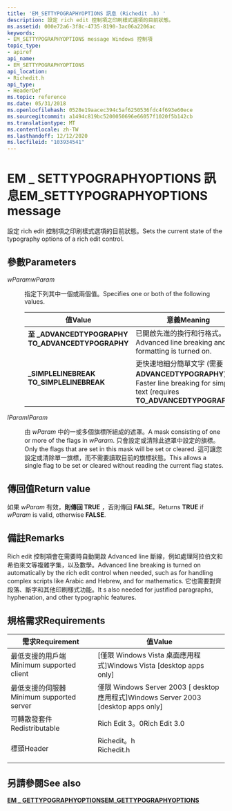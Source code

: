```yaml
---
title: 'EM_SETTYPOGRAPHYOPTIONS 訊息 (Richedit .h) '
description: 設定 rich edit 控制項之印刷樣式選項的目前狀態。
ms.assetid: 000e72a6-3f8c-4735-8190-3ac06a2206ac
keywords:
- EM_SETTYPOGRAPHYOPTIONS message Windows 控制項
topic_type:
- apiref
api_name:
- EM_SETTYPOGRAPHYOPTIONS
api_location:
- Richedit.h
api_type:
- HeaderDef
ms.topic: reference
ms.date: 05/31/2018
ms.openlocfilehash: 0528e19aacec394c5af6250536fdc4f693e60ece
ms.sourcegitcommit: a1494c819bc5200050696e66057f1020f5b142cb
ms.translationtype: MT
ms.contentlocale: zh-TW
ms.lasthandoff: 12/12/2020
ms.locfileid: "103934541"
---
```

# <a name="em_settypographyoptions-message"></a><span data-ttu-id="58d10-104">EM \_ SETTYPOGRAPHYOPTIONS 訊息</span><span class="sxs-lookup"><span data-stu-id="58d10-104">EM\_SETTYPOGRAPHYOPTIONS message</span></span>

<span data-ttu-id="58d10-105">設定 rich edit 控制項之印刷樣式選項的目前狀態。</span><span class="sxs-lookup"><span data-stu-id="58d10-105">Sets the current state of the typography options of a rich edit control.</span></span>

## <a name="parameters"></a><span data-ttu-id="58d10-106">參數</span><span class="sxs-lookup"><span data-stu-id="58d10-106">Parameters</span></span>

<dl> <dt>

<span data-ttu-id="58d10-107">*wParam*</span><span class="sxs-lookup"><span data-stu-id="58d10-107">*wParam*</span></span> 
</dt> <dd>

<span data-ttu-id="58d10-108">指定下列其中一個或兩個值。</span><span class="sxs-lookup"><span data-stu-id="58d10-108">Specifies one or both of the following values.</span></span>



| <span data-ttu-id="58d10-109">值</span><span class="sxs-lookup"><span data-stu-id="58d10-109">Value</span></span>                                                                                                                                                                                    | <span data-ttu-id="58d10-110">意義</span><span class="sxs-lookup"><span data-stu-id="58d10-110">Meaning</span></span>                                                                                 |
|------------------------------------------------------------------------------------------------------------------------------------------------------------------------------------------|-----------------------------------------------------------------------------------------|
| <span id="TO_ADVANCEDTYPOGRAPHY_"></span><span id="to_advancedtypography_"></span><dl> <span data-ttu-id="58d10-111"><dt>**至 \_ADVANCEDTYPOGRAPHY**</dt></span><span class="sxs-lookup"><span data-stu-id="58d10-111"><dt>**TO\_ADVANCEDTYPOGRAPHY** </dt></span></span> </dl> | <span data-ttu-id="58d10-112">已開啟先進的換行和行格式。</span><span class="sxs-lookup"><span data-stu-id="58d10-112">Advanced line breaking and line formatting is turned on.</span></span> <br/>                    |
| <span id="TO_SIMPLELINEBREAK"></span><span id="to_simplelinebreak"></span><dl> <span data-ttu-id="58d10-113"><dt>**\_SIMPLELINEBREAK**</dt></span><span class="sxs-lookup"><span data-stu-id="58d10-113"><dt>**TO\_SIMPLELINEBREAK**</dt></span></span> </dl>             | <span data-ttu-id="58d10-114">更快速地細分簡單文字 (需要 **\_ ADVANCEDTYPOGRAPHY**) 。</span><span class="sxs-lookup"><span data-stu-id="58d10-114">Faster line breaking for simple text (requires **TO\_ADVANCEDTYPOGRAPHY**).</span></span> <br/> |



 

</dd> <dt>

<span data-ttu-id="58d10-115">*lParam*</span><span class="sxs-lookup"><span data-stu-id="58d10-115">*lParam*</span></span> 
</dt> <dd>

<span data-ttu-id="58d10-116">由 *wParam* 中的一或多個旗標所組成的遮罩。</span><span class="sxs-lookup"><span data-stu-id="58d10-116">A mask consisting of one or more of the flags in *wParam*.</span></span> <span data-ttu-id="58d10-117">只會設定或清除此遮罩中設定的旗標。</span><span class="sxs-lookup"><span data-stu-id="58d10-117">Only the flags that are set in this mask will be set or cleared.</span></span> <span data-ttu-id="58d10-118">這可讓您設定或清除單一旗標，而不需要讀取目前的旗標狀態。</span><span class="sxs-lookup"><span data-stu-id="58d10-118">This allows a single flag to be set or cleared without reading the current flag states.</span></span>

</dd> </dl>

## <a name="return-value"></a><span data-ttu-id="58d10-119">傳回值</span><span class="sxs-lookup"><span data-stu-id="58d10-119">Return value</span></span>

<span data-ttu-id="58d10-120">如果 *wParam* 有效，**則傳回 TRUE** ，否則傳回 **FALSE**。</span><span class="sxs-lookup"><span data-stu-id="58d10-120">Returns **TRUE** if *wParam* is valid, otherwise **FALSE**.</span></span>

## <a name="remarks"></a><span data-ttu-id="58d10-121">備註</span><span class="sxs-lookup"><span data-stu-id="58d10-121">Remarks</span></span>

<span data-ttu-id="58d10-122">Rich edit 控制項會在需要時自動開啟 Advanced line 斷線，例如處理阿拉伯文和希伯來文等複雜字集，以及數學。</span><span class="sxs-lookup"><span data-stu-id="58d10-122">Advanced line breaking is turned on automatically by the rich edit control when needed, such as for handling complex scripts like Arabic and Hebrew, and for mathematics.</span></span> <span data-ttu-id="58d10-123">它也需要對齊段落、斷字和其他印刷樣式功能。</span><span class="sxs-lookup"><span data-stu-id="58d10-123">It s also needed for justified paragraphs, hyphenation, and other typographic features.</span></span>

## <a name="requirements"></a><span data-ttu-id="58d10-124">規格需求</span><span class="sxs-lookup"><span data-stu-id="58d10-124">Requirements</span></span>



| <span data-ttu-id="58d10-125">需求</span><span class="sxs-lookup"><span data-stu-id="58d10-125">Requirement</span></span> | <span data-ttu-id="58d10-126">值</span><span class="sxs-lookup"><span data-stu-id="58d10-126">Value</span></span> |
|-------------------------------------|---------------------------------------------------------------------------------------|
| <span data-ttu-id="58d10-127">最低支援的用戶端</span><span class="sxs-lookup"><span data-stu-id="58d10-127">Minimum supported client</span></span><br/> | <span data-ttu-id="58d10-128">\[僅限 Windows Vista 桌面應用程式\]</span><span class="sxs-lookup"><span data-stu-id="58d10-128">Windows Vista \[desktop apps only\]</span></span><br/>                                        |
| <span data-ttu-id="58d10-129">最低支援的伺服器</span><span class="sxs-lookup"><span data-stu-id="58d10-129">Minimum supported server</span></span><br/> | <span data-ttu-id="58d10-130">僅限 Windows Server 2003 \[ desktop 應用程式\]</span><span class="sxs-lookup"><span data-stu-id="58d10-130">Windows Server 2003 \[desktop apps only\]</span></span><br/>                                  |
| <span data-ttu-id="58d10-131">可轉散發套件</span><span class="sxs-lookup"><span data-stu-id="58d10-131">Redistributable</span></span><br/>          | <span data-ttu-id="58d10-132">Rich Edit 3。0</span><span class="sxs-lookup"><span data-stu-id="58d10-132">Rich Edit 3.0</span></span><br/>                                                              |
| <span data-ttu-id="58d10-133">標頭</span><span class="sxs-lookup"><span data-stu-id="58d10-133">Header</span></span><br/>                   | <dl> <span data-ttu-id="58d10-134"><dt>Richedit。h</dt></span><span class="sxs-lookup"><span data-stu-id="58d10-134"><dt>Richedit.h</dt></span></span> </dl> |



## <a name="see-also"></a><span data-ttu-id="58d10-135">另請參閱</span><span class="sxs-lookup"><span data-stu-id="58d10-135">See also</span></span>

<dl> <dt>

[<span data-ttu-id="58d10-136">**EM \_ GETTYPOGRAPHYOPTIONS**</span><span class="sxs-lookup"><span data-stu-id="58d10-136">**EM\_GETTYPOGRAPHYOPTIONS**</span></span>](em-gettypographyoptions.md)
</dt> </dl>

 

 





